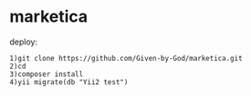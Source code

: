 # marketica
deploy:
```
1)git clone https://github.com/Given-by-God/marketica.git
2)cd 
3)composer install
4)yii migrate(db "Yii2 test")
```
